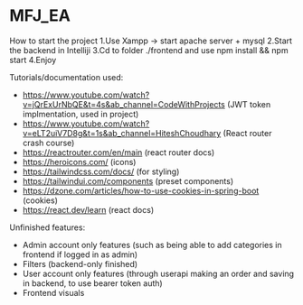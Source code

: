 # MFJ_EA
How to start the project
1.Use Xampp -> start apache server + mysql
2.Start the backend in Intelliji
3.Cd to folder ./frontend and use npm install && npm start
4.Enjoy

Tutorials/documentation used:
- https://www.youtube.com/watch?v=jQrExUrNbQE&t=4s&ab_channel=CodeWithProjects (JWT token implmentation, used in project) 
- https://www.youtube.com/watch?v=eLT2uiV7D8g&t=1s&ab_channel=HiteshChoudhary (React router crash course)
- https://reactrouter.com/en/main (react router docs)
- https://heroicons.com/ (icons)
- https://tailwindcss.com/docs/ (for styling)
- https://tailwindui.com/components (preset components)
- https://dzone.com/articles/how-to-use-cookies-in-spring-boot (cookies)
- https://react.dev/learn (react docs)

 Unfinished features:
 - Admin account only features (such as being able to add categories in frontend if logged in as admin)
 - Filters (backend-only finished)
 - User account only features (through userapi making an order and saving in backend, to use bearer token auth)
 - Frontend visuals
